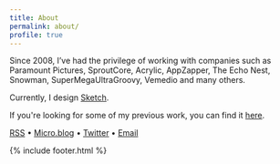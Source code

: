 ```yaml
---
title: About
permalink: about/
profile: true
---
```


Since 2008, I’ve had the privilege of working with companies such as Paramount Pictures, SproutCore, Acrylic, AppZapper, The Echo Nest, Snowman, SuperMegaUltraGroovy, Vemedio and many others.

Currently, I design [Sketch](https://sketchapp.com/).

If you're looking for some of my previous work, you can find it [here](/work).

[RSS](/feed.xml) • [Micro.blog](https://micro.blog/mmarfil) • [Twitter](https://twitter.com/marcelomarfil) • [Email](marcelomarfil@me.com)

{% include footer.html %}
